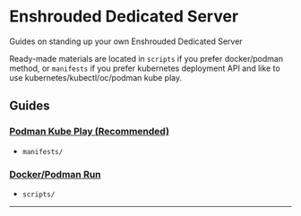 # Enshrouded Dedicated Server

Guides on standing up your own Enshrouded Dedicated Server

Ready-made materials are located in `scripts` if you prefer docker/podman method, or `manifests` if you prefer kubernetes deployment API and like to use kubernetes/kubectl/oc/podman kube play.

## Guides

### [Podman Kube Play (Recommended)](manifests/)
- `manifests/`
### [Docker/Podman Run](scripts/)
- `scripts/`

---
